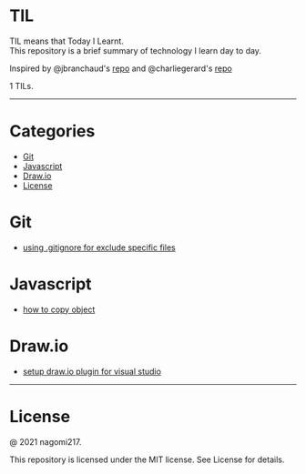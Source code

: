 # TIL

TIL means that Today I Learnt.<br>
This repository is a brief summary of technology I learn day to day.<br>

Inspired by @jbranchaud's [repo](https://github.com/jbranchaud/til) and @charliegerard's [repo](https://github.com/charliegerard/dev-notes)

1 TILs.

---

# Categories

- [Git](#git)
- [Javascript](#javascript)
- [Draw.io](#draw.io)
- [License](#license)

# Git

- [using .gitignore for exclude specific files](Git/using-gitignore.md)

# Javascript

- [how to copy object](javascript/)

# Draw.io

- [setup draw.io plugin for visual studio](draw.io/setup.md)

---

# License

@ 2021 nagomi217.

This repository is licensed under the MIT license. See License for details.
